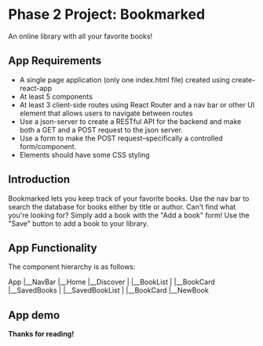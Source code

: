# Phase 2 Project: Bookmarked

An online library with all your favorite books!

## App Requirements 

- A single page application (only one index.html file) created using create-react-app
- At least 5 components
- At least 3 client-side routes using React Router and a nav bar or other UI element that allows users to navigate between routes
- Use a json-server to create a RESTful API for the backend and make both a GET and a POST request to the json server.
- Use a form to make the POST request–specifically a controlled form/component.
- Elements should have some CSS styling

## Introduction

Bookmarked lets you keep track of your favorite books. Use the nav bar to search the database for books either by title or author. Can't find what you're looking for? Simply add a book with the "Add a book" form! Use the "Save" button to add a book to your library. 

## App Functionality

The component hierarchy is as follows:

App
|__NavBar
|__Home
|__Discover
|   |__BookList
|       |__BookCard
|__SavedBooks
|   |__SavedBookList
|       |__BookCard
|__NewBook







## App demo



**Thanks for reading!**



